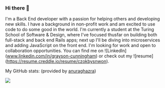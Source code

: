 ### Hi there 👋

I'm a Back End developer with a passion for helping others and developing new skills. I have a background in non-profit work and am excited to use code to do some good in the world. I'm currently a student at the Turing School of Software & Design, where I've focused thusfar on building both full-stack and back end Rails apps; next up I'll be diving into microservices and adding JavaScript on the front end. I'm looking for work and open to collaboration opportunities. You can find me on ![LinkedIn] (www.linkedin.com/in/grayson-cunningham) or check out my ![resume] (https://resume.creddle.io/resume/czokbysnwon).

My GitHub stats:
(provided by [anuraghazra](https://github.com/anuraghazra/github-readme-stats))

<img align="left" src="https://github-readme-stats.vercel.app/api?username=cunninghamge" />


